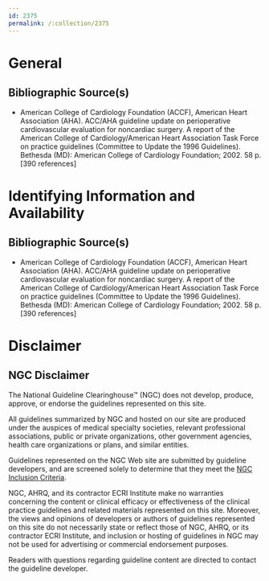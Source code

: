 ```yaml
---
id: 2375
permalink: /:collection/2375
---
```


# General

## Bibliographic Source(s)

- American College of Cardiology Foundation (ACCF), American Heart Association (AHA). ACC/AHA guideline update on perioperative cardiovascular evaluation for noncardiac surgery. A report of the American College of Cardiology/American Heart Association Task Force on practice guidelines (Committee to Update the 1996 Guidelines). Bethesda (MD): American College of Cardiology Foundation; 2002. 58 p. [390 references]

# Identifying Information and Availability

## Bibliographic Source(s)

- American College of Cardiology Foundation (ACCF), American Heart Association (AHA). ACC/AHA guideline update on perioperative cardiovascular evaluation for noncardiac surgery. A report of the American College of Cardiology/American Heart Association Task Force on practice guidelines (Committee to Update the 1996 Guidelines). Bethesda (MD): American College of Cardiology Foundation; 2002. 58 p. [390 references]

# Disclaimer

## NGC Disclaimer

The National Guideline Clearinghouse™ (NGC) does not develop, produce, approve, or endorse the guidelines represented on this site.

All guidelines summarized by NGC and hosted on our site are produced under the auspices of medical specialty societies, relevant professional associations, public or private organizations, other government agencies, health care organizations or plans, and similar entities.

Guidelines represented on the NGC Web site are submitted by guideline developers, and are screened solely to determine that they meet the [NGC Inclusion Criteria](/help-and-about/summaries/inclusion-criteria).

NGC, AHRQ, and its contractor ECRI Institute make no warranties concerning the content or clinical efficacy or effectiveness of the clinical practice guidelines and related materials represented on this site. Moreover, the views and opinions of developers or authors of guidelines represented on this site do not necessarily state or reflect those of NGC, AHRQ, or its contractor ECRI Institute, and inclusion or hosting of guidelines in NGC may not be used for advertising or commercial endorsement purposes.

Readers with questions regarding guideline content are directed to contact the guideline developer.

